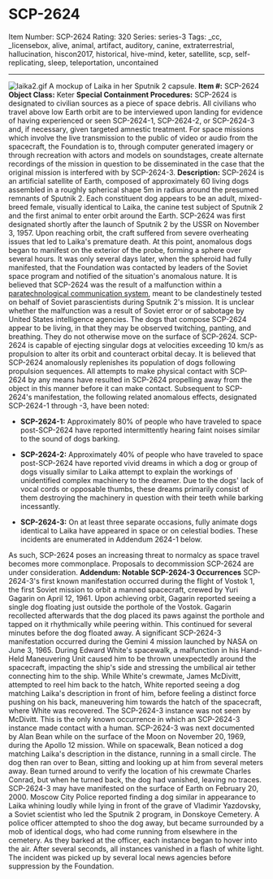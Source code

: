 # SCP-2624
Item Number: SCP-2624
Rating: 320
Series: series-3
Tags: _cc, _licensebox, alive, animal, artifact, auditory, canine, extraterrestrial, hallucination, hiscon2017, historical, hive-mind, keter, satellite, scp, self-replicating, sleep, teleportation, uncontained

---

![laika2.gif](https://scp-wiki.wdfiles.com/local--files/scp-2624/laika2.gif)
A mockup of Laika in her Sputnik 2 capsule.
**Item #:** SCP-2624
**Object Class:** Keter
**Special Containment Procedures:** SCP-2624 is designated to civilian sources as a piece of space debris. All civilians who travel above low Earth orbit are to be interviewed upon landing for evidence of having experienced or seen SCP-2624-1, SCP-2624-2, or SCP-2624-3 and, if necessary, given targeted amnestic treatment.
For space missions which involve the live transmission to the public of video or audio from the spacecraft, the Foundation is to, through computer generated imagery or through recreation with actors and models on soundstages, create alternate recordings of the mission in question to be disseminated in the case that the original mission is interfered with by SCP-2624-3.
**Description:** SCP-2624 is an artificial satellite of Earth, composed of approximately 60 living dogs assembled in a roughly spherical shape 5m in radius around the presumed remnants of Sputnik 2. Each constituent dog appears to be an adult, mixed-breed female, visually identical to Laika, the canine test subject of Sputnik 2 and the first animal to enter orbit around the Earth.
SCP-2624 was first designated shortly after the launch of Sputnik 2 by the USSR on November 3, 1957. Upon reaching orbit, the craft suffered from severe overheating issues that led to Laika's premature death. At this point, anomalous dogs began to manifest on the exterior of the probe, forming a sphere over several hours. It was only several days later, when the spheroid had fully manifested, that the Foundation was contacted by leaders of the Soviet space program and notified of the situation's anomalous nature.
It is believed that SCP-2624 was the result of a malfunction within a [paratechnological communication system](/scp-1778), meant to be clandestinely tested on behalf of Soviet parascientists during Sputnik 2's mission. It is unclear whether the malfunction was a result of Soviet error or of sabotage by United States intelligence agencies.
The dogs that compose SCP-2624 appear to be living, in that they may be observed twitching, panting, and breathing. They do not otherwise move on the surface of SCP-2624. SCP-2624 is capable of ejecting singular dogs at velocities exceeding 10 km/s as propulsion to alter its orbit and counteract orbital decay. It is believed that SCP-2624 anomalously replenishes its population of dogs following propulsion sequences. All attempts to make physical contact with SCP-2624 by any means have resulted in SCP-2624 propelling away from the object in this manner before it can make contact.
Subsequent to SCP-2624's manifestation, the following related anomalous effects, designated SCP-2624-1 through -3, have been noted:
  * **SCP-2624-1:** Approximately 80% of people who have traveled to space post-SCP-2624 have reported intermittently hearing faint noises similar to the sound of dogs barking.

  * **SCP-2624-2:** Approximately 40% of people who have traveled to space post-SCP-2624 have reported vivid dreams in which a dog or group of dogs visually similar to Laika attempt to explain the workings of unidentified complex machinery to the dreamer. Due to the dogs' lack of vocal cords or opposable thumbs, these dreams primarily consist of them destroying the machinery in question with their teeth while barking incessantly.

  * **SCP-2624-3:** On at least three separate occasions, fully animate dogs identical to Laika have appeared in space or on celestial bodies. These incidents are enumerated in Addendum 2624-1 below.

As such, SCP-2624 poses an increasing threat to normalcy as space travel becomes more commonplace. Proposals to decommission SCP-2624 are under consideration.
**Addendum: Notable SCP-2624-3 Occurrences**
SCP-2624-3's first known manifestation occurred during the flight of Vostok 1, the first Soviet mission to orbit a manned spacecraft, crewed by Yuri Gagarin on April 12, 1961. Upon achieving orbit, Gagarin reported seeing a single dog floating just outside the porthole of the Vostok. Gagarin recollected afterwards that the dog placed its paws against the porthole and tapped on it rhythmically while peering within. This continued for several minutes before the dog floated away.
A significant SCP-2624-3 manifestation occurred during the Gemini 4 mission launched by NASA on June 3, 1965. During Edward White's spacewalk, a malfunction in his Hand-Held Maneuvering Unit caused him to be thrown unexpectedly around the spacecraft, impacting the ship's side and stressing the umbilical air tether connecting him to the ship. While White's crewmate, James McDivitt, attempted to reel him back to the hatch, White reported seeing a dog matching Laika's description in front of him, before feeling a distinct force pushing on his back, maneuvering him towards the hatch of the spacecraft, where White was recovered. The SCP-2624-3 instance was not seen by McDivitt. This is the only known occurrence in which an SCP-2624-3 instance made contact with a human.
SCP-2624-3 was next documented by Alan Bean while on the surface of the Moon on November 20, 1969, during the Apollo 12 mission. While on spacewalk, Bean noticed a dog matching Laika's description in the distance, running in a small circle. The dog then ran over to Bean, sitting and looking up at him from several meters away. Bean turned around to verify the location of his crewmate Charles Conrad, but when he turned back, the dog had vanished, leaving no traces.
SCP-2624-3 may have manifested on the surface of Earth on February 20, 2000. Moscow City Police reported finding a dog similar in appearance to Laika whining loudly while lying in front of the grave of Vladimir Yazdovsky, a Soviet scientist who led the Sputnik 2 program, in Donskoye Cemetery. A police officer attempted to shoo the dog away, but became surrounded by a mob of identical dogs, who had come running from elsewhere in the cemetery. As they barked at the officer, each instance began to hover into the air. After several seconds, all instances vanished in a flash of white light. The incident was picked up by several local news agencies before suppression by the Foundation.